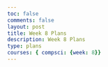 ```yaml
---
toc: false
comments: false
layout: post
title: Week 8 Plans
description: Week 8 Plans
type: plans
courses: { compsci: {week: 8}}
---
```



